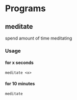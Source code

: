 # Programs

## meditate

spend amount of time meditating

### Usage
#### for x seconds
`meditate <x>`

#### for 10 minutes
`meditate`
